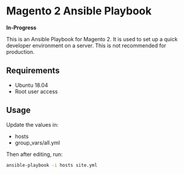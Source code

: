 # Magento 2 Ansible Playbook

**In-Progress**

This is an Ansible Playbook for Magento 2. It is used to set up a quick developer environment on a server. This is not recommended for production.

## Requirements

* Ubuntu 18.04
* Root user access

## Usage

Update the values in:

* hosts
* group_vars/all.yml

Then after editing, run:

```sh
ansible-playbook -i hosts site.yml
```
